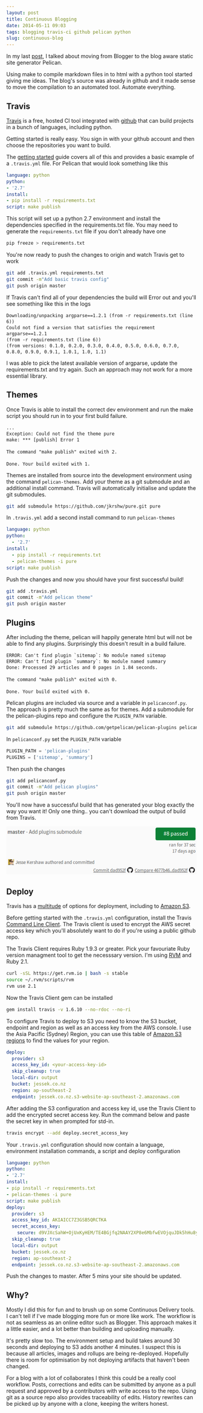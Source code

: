 ```yaml
---
layout: post
title: Continuous Blogging
date: 2014-05-11 09:03
tags: blogging travis-ci github pelican python
slug: continuous-blog
---
```


In my last [post](/2014/05/pelican-static-blog.html), I talked about moving from Blogger to the blog aware static site generator Pelican.

Using make to compile markdown files in to html with a python tool started giving me ideas. The blog's source was already in github and it made sense to move the compilation to an automated tool. Automate everything.

<!-- PELICAN_END_SUMMARY -->

Travis
------

[Travis](https://travis-ci.org/) is a free, hosted CI tool integrated with [github](https://github.com/) that can build projects in a bunch of languages, including python.

Getting started is really easy. You sign in with your github account and then choose the repositories you want to build.

The [getting started](http://docs.travis-ci.com/user/getting-started/) guide covers all of this and provides a basic example of a ```.travis.yml``` file. For Pelican that would look something like this

```yaml
language: python
python:
- '2.7'
install:
- pip install -r requirements.txt
script: make publish
```

This script will set up a python 2.7 environment and install the dependencies specified in the requirements.txt file. You may need to generate the ```requirements.txt``` file if you don't already have one

```bash
pip freeze > requirements.txt
```

You're now ready to push the changes to origin and watch Travis get to work

```bash
git add .travis.yml requirements.txt
git commit -m"Add basic travis config"
git push origin master
```

If Travis can't find all of your dependencies the build will Error out and you'll see something like this in the logs

```
Downloading/unpacking argparse==1.2.1 (from -r requirements.txt (line 6))
Could not find a version that satisfies the requirement argparse==1.2.1 
(from -r requirements.txt (line 6)) 
(from versions: 0.1.0, 0.2.0, 0.3.0, 0.4.0, 0.5.0, 0.6.0, 0.7.0, 0.8.0, 0.9.0, 0.9.1, 1.0.1, 1.0, 1.1)
```

I was able to pick the latest available version of argparse, update the requirements.txt and try again. Such an approach may not work for a more essential library.

Themes
------

Once Travis is able to install the correct dev environment and run the make script you should run in to your first build failure.

```
...
Exception: Could not find the theme pure
make: *** [publish] Error 1

The command "make publish" exited with 2.

Done. Your build exited with 1.
```

Themes are installed from source into the development environment using the command ```pelican-themes```. Add your theme as a git submodule and an additional install command. Travis will automatically initialise and update the git submodules. 

```bash
git add submodule https://github.com/jkrshw/pure.git pure
```

In ```.travis.yml``` add a second install command to run ```pelican-themes```

```yaml
language: python
python:
  - '2.7'
install:
  - pip install -r requirements.txt
  - pelican-themes -i pure
script: make publish
```

Push the changes and now you should have your first successful build!

```bash
git add .travis.yml
git commit -m"Add pelican theme"
git push origin master
```

Plugins
-------

After including the theme, pelican will happily generate html but will not be able to find any plugins. Surprisingly this doesn't result in a build failure.

```
ERROR: Can't find plugin `sitemap`: No module named sitemap
ERROR: Can't find plugin `summary`: No module named summary
Done: Processed 29 articles and 0 pages in 1.84 seconds.

The command "make publish" exited with 0.

Done. Your build exited with 0.
```

Pelican plugins are included via source and a variable in ```pelicanconf.py```. The approach is pretty much the same as for themes. Add a submodule for the pelican-plugins repo and configure the ```PLUGIN_PATH``` variable.

```bash
git add submodule https://github.com/getpelican/pelican-plugins pelican-plugins
```

In ```pelicanconf.py``` set the ```PLUGIN_PATH``` variable

```python
PLUGIN_PATH = 'pelican-plugins'
PLUGINS = ['sitemap', 'summary']
```

Then push the changes

```bash
git add pelicanconf.py
git commit -m"Add pelican plugins"
git push origin master
```

You'll now have a successful build that has generated your blog exactly the way you want it! Only one thing.. you can't download the output of build from Travis.

![Travis Passed](/images/travis-passed.png)

Deploy
------

Travis has a [multitude](http://docs.travis-ci.com/user/deployment/) of options for deployment, including to [Amazon S3](http://docs.travis-ci.com/user/deployment/s3/). 

Before getting started with the ```.travis.yml``` configuration, install the Travis [Command Line Client](https://github.com/travis-ci/travis.rb#readme). The Travis client is used to encrypt the AWS secret access key which you'll absolutely want to do if you're using a public github repo.

The Travis Client requires Ruby 1.9.3 or greater. Pick your favouriate Ruby version managment tool to get the necesssary version. I'm using [RVM](http://rvm.io/rvm/install) and Ruby 2.1.

```bash
curl -sSL https://get.rvm.io | bash -s stable
source ~/.rvm/scripts/rvm
rvm use 2.1
```

Now the Travis Client gem can be installed

```bash
gem install travis -v 1.6.10 --no-rdoc --no-ri
```

To configure Travis to deploy to S3 you need to know the S3 bucket, endpoint and region as well as an access key from the AWS console. I use the Asia Pacific (Sydney) Region, you can use this table of [Amazon S3 regions](http://docs.aws.amazon.com/general/latest/gr/rande.html#s3_region) to find the values for your region.

```yaml
deploy:
  provider: s3
  access_key_id: <your-access-key-id>
  skip_cleanup: true
  local-dir: output
  bucket: jessek.co.nz
  region: ap-southeast-2
  endpoint: jessek.co.nz.s3-website-ap-southeast-2.amazonaws.com
```

After adding the S3 configuration and access key id, use the Travis Client to add the encrypted secret access key. Run the command below and paste the secret key in when prompted for std-in.

```bash
travis encrypt --add deploy.secret_access_key
```

Your ```.travis.yml``` configuration should now contain a language, environment installation commands, a script and deploy configuration

```yaml
language: python
python:
- '2.7'
install:
- pip install -r requirements.txt
- pelican-themes -i pure
script: make publish
deploy:
  provider: s3
  access_key_id: AKIAICC7Z3GSB5QRCTKA
  secret_access_key:
    secure: d9VJXcSahW+OjUxKyHEM/TE4BGjfq2NAAY2XP8e6MbfwEVOjquJDk5hHu8y8Mjh2UHP2AWMPhUmaSEluWoTc3Vc85FcKegLwj5VB3iF0UH8ykM3pBLdptpc63oFFuKo3BeyU1tWdGj0iHK557MMvhUWc6og27pcrLQo340qsgD0=
  skip_cleanup: true
  local-dir: output
  bucket: jessek.co.nz
  region: ap-southeast-2
  endpoint: jessek.co.nz.s3-website-ap-southeast-2.amazonaws.com
```

Push the changes to master. After 5 mins your site should be updated.

Why?
----

Mostly I did this for fun and to brush up on some Continuous Delivery tools. I can't tell if I've made blogging more fun or more like work. The workflow is not as seamless as an online editor such as Blogger. This approach makes it a little easier, and a lot better than building and uploading manually.

It's pretty slow too. The environment setup and build takes around 30 seconds and deploying to S3 adds another 4 minutes. I suspect this is because all articles, images and rollups are being re-deployed. Hopefully there is room for optimisation by not deploying artifacts that haven't been changed.

For a blog with a lot of collaborates I think this could be a really cool workflow. Posts, corrections and edits can be submitted by anyone as a pull request and approved by a contributors with write access to the repo. Using git as a source repo also provides traceability of edits. History rewrites can be picked up by anyone with a clone, keeping the writers honest.